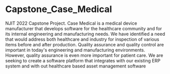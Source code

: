 # Capstone_Case_Medical
NJIT 2022 Capstone Project. 
Case Medical is a medical device manufacturer that develops software for the healthcare community and for its internal engineering and manufacturing needs. We have identified a need that would address both healthcare and industry for inspection of various items before and after production. Quality assurance and quality control are important in today's engineering and  manufacturing environments. However, quality assurance is even more important for patient care. We are seeking to create a software platform that integrates with our existing ERP system and with out healthcare based asset management software

